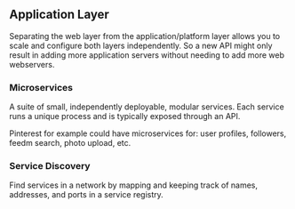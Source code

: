 ## Application Layer

Separating the web layer from the application/platform layer allows you to scale and configure both layers independently. So a new API might only result in adding more application servers without needing to add more web webservers.

### Microservices

A suite of small, independently deployable, modular services. Each service runs a unique process and is typically exposed through an API.

Pinterest for example could have microservices for: user profiles, followers, feedm search, photo upload, etc.

### Service Discovery

Find services in a network by mapping and keeping track of names, addresses, and ports in a service registry.



